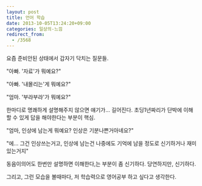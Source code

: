 ```yaml
---
layout: post
title: 언어 학습
date: 2013-10-05T13:24:20+09:00
categories: 일상의-느낌
redirect_from:
  - /3568
---
```


요즘 준비안된 상태에서 갑자기 닥치는 질문들.

"아빠. '자료'가 뭐예요?"

"아빠. '내몰리는'게 뭐예요?"

"엄마. '부랴부랴'가 뭐예요?"

한마디로 명쾌하게 설명해주지 않으면 얘기가... 길어진다. 초딩1년짜리가 단박에 이해할 수 있게 답을 해야한다는 부분이 핵심.

"엄마, 인상에 남는게 뭐예요? 인상은 기분나쁜거아녜요?"

"에... 그건 인상쓰는거고, 인상에 남는건 나중에도 기억에 남을 정도로 신기하거나 재미있는거지"

동음이의어도 한번만 설명하면 이해한다,는 부분이 좀 신기하다. 당연하지만, 신기하다.

그리고, 그런 모습을 볼때마다, 저 학습력으로 영어공부 하고 싶다고 생각한다.
